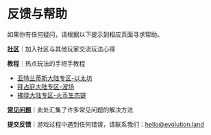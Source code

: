 # 反馈与帮助

如果你有任何疑问，请根据以下提示到相应页面寻求帮助。

[**社区**](community.md)｜加入社区与其他玩家交流玩法心得

**教程**｜热点玩法的手把手教程

* [亚特兰蒂斯大陆专区-以太坊](../tutorials/atlantis-ethereum/)
* [拜占庭大陆专区-波场](../tutorials/byzantine-tron/)
* [拂晓大陆专区-火币生态链](https://docs.evolution.land/v/simplified-chinese/tutorials/fu-xiao-da-lu-huo-bi-sheng-tai-lian)

[**常见问题**](faq/)｜此处汇集了许多常见问题的解决方法

**提交反馈**｜游戏过程中遇到任何错误，请联系我们：hello@evolution.land

